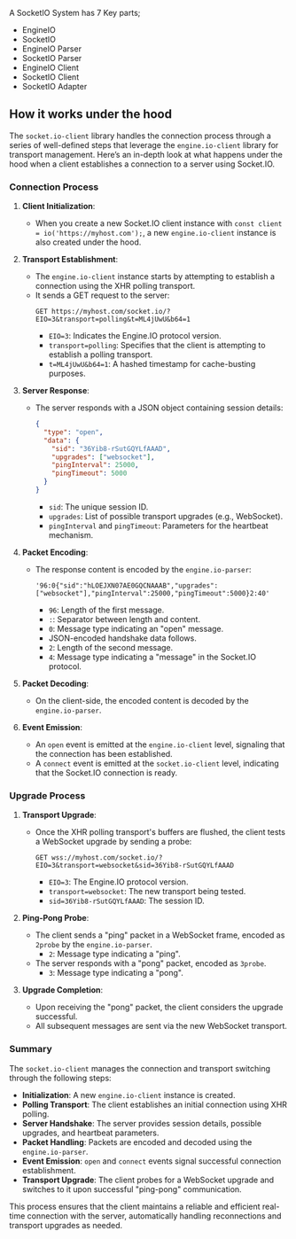 A SocketIO System has 7 Key parts;

- EngineIO
- SocketIO
- EngineIO Parser
- SocketIO Parser
- EngineIO Client
- SocketIO Client
- SocketIO Adapter


## How it works under the hood

The `socket.io-client` library handles the connection process through a series of well-defined steps that leverage the `engine.io-client` library for transport management. Here’s an in-depth look at what happens under the hood when a client establishes a connection to a server using Socket.IO.

### Connection Process

1. **Client Initialization**:
   - When you create a new Socket.IO client instance with `const client = io('https://myhost.com');`, a new `engine.io-client` instance is also created under the hood.
   
2. **Transport Establishment**:
   - The `engine.io-client` instance starts by attempting to establish a connection using the XHR polling transport.
   - It sends a GET request to the server:
     ```plaintext
     GET https://myhost.com/socket.io/?EIO=3&transport=polling&t=ML4jUwU&b64=1
     ```
     - `EIO=3`: Indicates the Engine.IO protocol version.
     - `transport=polling`: Specifies that the client is attempting to establish a polling transport.
     - `t=ML4jUwU&b64=1`: A hashed timestamp for cache-busting purposes.

3. **Server Response**:
   - The server responds with a JSON object containing session details:
     ```json
     {
       "type": "open",
       "data": {
         "sid": "36Yib8-rSutGQYLfAAAD",
         "upgrades": ["websocket"],
         "pingInterval": 25000,
         "pingTimeout": 5000
       }
     }
     ```
     - `sid`: The unique session ID.
     - `upgrades`: List of possible transport upgrades (e.g., WebSocket).
     - `pingInterval` and `pingTimeout`: Parameters for the heartbeat mechanism.

4. **Packet Encoding**:
   - The response content is encoded by the `engine.io-parser`:
     ```plaintext
     '96:0{"sid":"hLOEJXN07AE0GQCNAAAB","upgrades":["websocket"],"pingInterval":25000,"pingTimeout":5000}2:40'
     ```
     - `96`: Length of the first message.
     - `:`: Separator between length and content.
     - `0`: Message type indicating an "open" message.
     - JSON-encoded handshake data follows.
     - `2`: Length of the second message.
     - `4`: Message type indicating a "message" in the Socket.IO protocol.

5. **Packet Decoding**:
   - On the client-side, the encoded content is decoded by the `engine.io-parser`.

6. **Event Emission**:
   - An `open` event is emitted at the `engine.io-client` level, signaling that the connection has been established.
   - A `connect` event is emitted at the `socket.io-client` level, indicating that the Socket.IO connection is ready.

### Upgrade Process

1. **Transport Upgrade**:
   - Once the XHR polling transport's buffers are flushed, the client tests a WebSocket upgrade by sending a probe:
     ```plaintext
     GET wss://myhost.com/socket.io/?EIO=3&transport=websocket&sid=36Yib8-rSutGQYLfAAAD
     ```
     - `EIO=3`: The Engine.IO protocol version.
     - `transport=websocket`: The new transport being tested.
     - `sid=36Yib8-rSutGQYLfAAAD`: The session ID.

2. **Ping-Pong Probe**:
   - The client sends a "ping" packet in a WebSocket frame, encoded as `2probe` by the `engine.io-parser`.
     - `2`: Message type indicating a "ping".
   - The server responds with a "pong" packet, encoded as `3probe`.
     - `3`: Message type indicating a "pong".

3. **Upgrade Completion**:
   - Upon receiving the "pong" packet, the client considers the upgrade successful.
   - All subsequent messages are sent via the new WebSocket transport.

### Summary

The `socket.io-client` manages the connection and transport switching through the following steps:

- **Initialization**: A new `engine.io-client` instance is created.
- **Polling Transport**: The client establishes an initial connection using XHR polling.
- **Server Handshake**: The server provides session details, possible upgrades, and heartbeat parameters.
- **Packet Handling**: Packets are encoded and decoded using the `engine.io-parser`.
- **Event Emission**: `open` and `connect` events signal successful connection establishment.
- **Transport Upgrade**: The client probes for a WebSocket upgrade and switches to it upon successful "ping-pong" communication.

This process ensures that the client maintains a reliable and efficient real-time connection with the server, automatically handling reconnections and transport upgrades as needed.